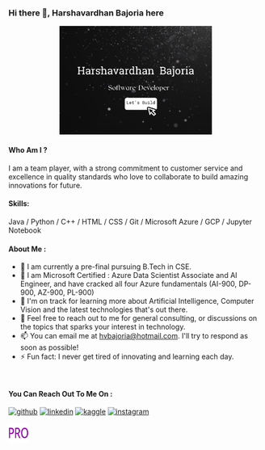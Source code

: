 ### Hi there 👋, Harshavardhan Bajoria here
<p align="center" width="100%">
<img src ="https://github.com/HVbajoria/HVbajoria/blob/main/Software%20Developer.png" width="60%" height="50%">
</p>

#### Who Am I ?
I am a team player, with a strong commitment to customer service and excellence in quality standards who love to collaborate to build amazing innovations for future.

#### Skills: 
Java / Python / C++ / HTML / CSS / Git / Microsoft Azure / GCP / Jupyter Notebook

#### About Me : 
- :school: I am currently a pre-final pursuing B.Tech in CSE. 
- 🔭 I am Microsoft Certified : Azure Data Scientist Associate and AI Engineer, and have cracked all four Azure fundamentals (AI-900, DP-900, AZ-900, PL-900) 
- 🌱 I'm on track for learning more about Artificial Intelligence, Computer Vision and the latest technologies that's out there. 
- 💬 Feel free to reach out to me for general consulting, or discussions on the topics that sparks your interest in technology. 
- 📫 You can email me at hvbajoria@hotmail.com. I'll try to respond as soon as possible! 
- ⚡ Fun fact: I never get tired of innovating and learning each day. 
</br>

#### You Can Reach Out To Me On : 
[<img src='https://cdn.jsdelivr.net/npm/simple-icons@3.0.1/icons/github.svg' alt='github' height='40'>](https://github.com/HVbajoria)  [<img src='https://cdn.jsdelivr.net/npm/simple-icons@3.0.1/icons/linkedin.svg' alt='linkedin' height='40'>](https://www.linkedin.com/in/harshavardhan-bajoria/)  [<img src='https://cdn.jsdelivr.net/npm/simple-icons@3.0.1/icons/kaggle.svg' alt='kaggle' height='40'>](https://www.kaggle.com/harshavardhanbajoria)  [<img src='https://cdn.jsdelivr.net/npm/simple-icons@3.0.1/icons/instagram.svg' alt='instagram' height='40'>](https://www.instagram.com/harshavardhanbajoria/)  

<a href='https://github.com/pricing'><img src='https://raw.githubusercontent.com/acervenky/animated-github-badges/master/assets/pro.gif' width='40' height='40'></a> 

</br>
